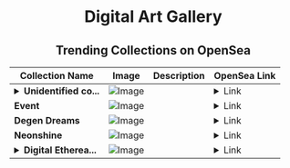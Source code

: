 <div align="center">

# Digital Art Gallery

## Trending Collections on OpenSea

| Collection Name                       | Image                                                                                     | Description                       | OpenSea Link                                                                                          |
|---------------------------------------|-------------------------------------------------------------------------------------------|-----------------------------------|--------------------------------------------------------------------------------------------------------|
| **<details><summary>Unidentified co...</summary>Unidentified contract 04d396f0-504c-47e3-86ed-fc8b518bf37c</details>** | ![Image](https://i.seadn.io/s/raw/files/00b02987cd1fb885f26c3ac51e1ff3bd.jpg?w=500&auto=format?w=200&auto=format) |  | <details><summary>Link</summary>[Unidentified contract 04d396f0-504c-47e3-86ed-fc8b518bf37c](https://opensea.io/collection/unidentified-contract-04d396f0-504c-47e3-86ed-fc8b)</details> |
| **Event** | ![Image](https://i.seadn.io/s/raw/files/28fb8cac07ddec3e57b75ad2ba0b8590.jpg?w=500&auto=format?w=200&auto=format) |  | <details><summary>Link</summary>[Event](https://opensea.io/collection/event-42189)</details> |
| **Degen Dreams** | ![Image](https://i.seadn.io/s/raw/files/c0202dff962ed21395b9ed6aecaad919.jpg?w=500&auto=format?w=200&auto=format) |  | <details><summary>Link</summary>[Degen Dreams](https://opensea.io/collection/degen-dreams-2)</details> |
| **Neonshine** | ![Image](https://i.seadn.io/s/raw/files/262a4c96f178a0ff155287b0fb8ff1e4.jpg?w=500&auto=format?w=200&auto=format) |  | <details><summary>Link</summary>[Neonshine](https://opensea.io/collection/neonshine-1)</details> |
| **<details><summary>Digital Etherea...</summary>Digital Ethereal</details>** | ![Image](https://i.seadn.io/s/raw/files/e364d984f1cbef8cb749ff5ee6e04255.jpg?w=500&auto=format?w=200&auto=format) |  | <details><summary>Link</summary>[Digital Ethereal](https://opensea.io/collection/digital-ethereal)</details> |

</div>